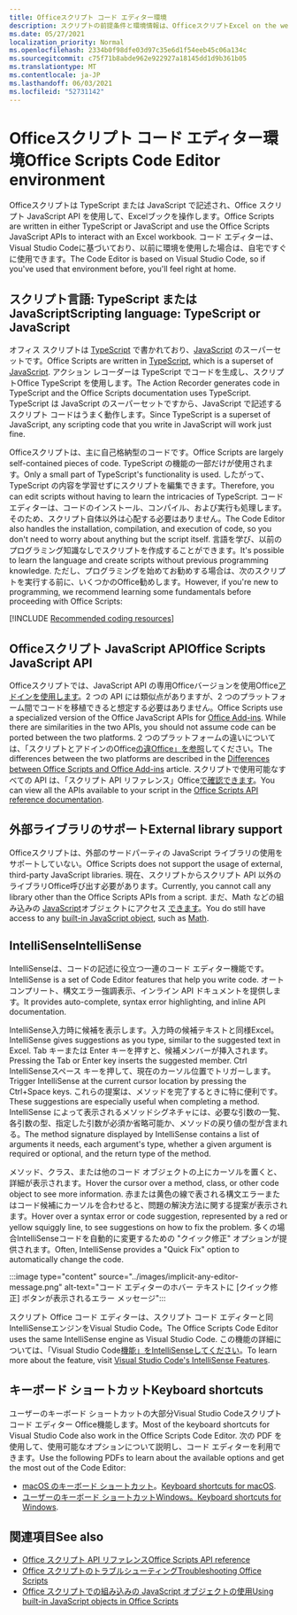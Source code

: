 ```yaml
---
title: Officeスクリプト コード エディター環境
description: スクリプトの前提条件と環境情報は、OfficeスクリプトExcel on the web。
ms.date: 05/27/2021
localization_priority: Normal
ms.openlocfilehash: 2334b0f98dfe03d97c35e6d1f54eeb45c06a134c
ms.sourcegitcommit: c75f71b8abde962e922927a18145dd1d9b361b05
ms.translationtype: MT
ms.contentlocale: ja-JP
ms.lasthandoff: 06/03/2021
ms.locfileid: "52731142"
---
```

# <a name="office-scripts-code-editor-environment"></a><span data-ttu-id="dd67a-103">Officeスクリプト コード エディター環境</span><span class="sxs-lookup"><span data-stu-id="dd67a-103">Office Scripts Code Editor environment</span></span>

<span data-ttu-id="dd67a-104">Officeスクリプトは TypeScript または JavaScript で記述され、Office スクリプト JavaScript API を使用して、Excelブックを操作します。</span><span class="sxs-lookup"><span data-stu-id="dd67a-104">Office Scripts are written in either TypeScript or JavaScript and use the Office Scripts JavaScript APIs to interact with an Excel workbook.</span></span> <span data-ttu-id="dd67a-105">コード エディターは、Visual Studio Codeに基づいており、以前に環境を使用した場合は、自宅ですぐに使用できます。</span><span class="sxs-lookup"><span data-stu-id="dd67a-105">The Code Editor is based on Visual Studio Code, so if you've used that environment before, you'll feel right at home.</span></span>

## <a name="scripting-language-typescript-or-javascript"></a><span data-ttu-id="dd67a-106">スクリプト言語: TypeScript または JavaScript</span><span class="sxs-lookup"><span data-stu-id="dd67a-106">Scripting language: TypeScript or JavaScript</span></span>

<span data-ttu-id="dd67a-107">オフィス スクリプトは [TypeScript](https://www.typescriptlang.org/docs/home.html) で書かれており、[JavaScript](https://developer.mozilla.org/docs/Web/JavaScript) のスーパーセットです。</span><span class="sxs-lookup"><span data-stu-id="dd67a-107">Office Scripts are written in [TypeScript](https://www.typescriptlang.org/docs/home.html), which is a superset of [JavaScript](https://developer.mozilla.org/docs/Web/JavaScript).</span></span> <span data-ttu-id="dd67a-108">アクション レコーダーは TypeScript でコードを生成し、スクリプトOffice TypeScript を使用します。</span><span class="sxs-lookup"><span data-stu-id="dd67a-108">The Action Recorder generates code in TypeScript and the Office Scripts documentation uses TypeScript.</span></span> <span data-ttu-id="dd67a-109">TypeScript は JavaScript のスーパーセットですから、JavaScript で記述するスクリプト コードはうまく動作します。</span><span class="sxs-lookup"><span data-stu-id="dd67a-109">Since TypeScript is a superset of JavaScript, any scripting code that you write in JavaScript will work just fine.</span></span>

<span data-ttu-id="dd67a-110">Officeスクリプトは、主に自己格納型のコードです。</span><span class="sxs-lookup"><span data-stu-id="dd67a-110">Office Scripts are largely self-contained pieces of code.</span></span> <span data-ttu-id="dd67a-111">TypeScript の機能の一部だけが使用されます。</span><span class="sxs-lookup"><span data-stu-id="dd67a-111">Only a small part of TypeScript's functionality is used.</span></span> <span data-ttu-id="dd67a-112">したがって、TypeScript の内容を学習せずにスクリプトを編集できます。</span><span class="sxs-lookup"><span data-stu-id="dd67a-112">Therefore, you can edit scripts without having to learn the intricacies of TypeScript.</span></span> <span data-ttu-id="dd67a-113">コード エディターは、コードのインストール、コンパイル、および実行も処理します。そのため、スクリプト自体以外は心配する必要はありません。</span><span class="sxs-lookup"><span data-stu-id="dd67a-113">The Code Editor also handles the installation, compilation, and execution of code, so you don't need to worry about anything but the script itself.</span></span> <span data-ttu-id="dd67a-114">言語を学び、以前のプログラミング知識なしでスクリプトを作成することができます。</span><span class="sxs-lookup"><span data-stu-id="dd67a-114">It's possible to learn the language and create scripts without previous programming knowledge.</span></span> <span data-ttu-id="dd67a-115">ただし、プログラミングを始めてお勧めする場合は、次のスクリプトを実行する前に、いくつかのOffice勧めします。</span><span class="sxs-lookup"><span data-stu-id="dd67a-115">However, if you're new to programming, we recommend learning some fundamentals before proceeding with Office Scripts:</span></span>

[!INCLUDE [Recommended coding resources](../includes/coding-basics-references.md)]

## <a name="office-scripts-javascript-api"></a><span data-ttu-id="dd67a-116">Officeスクリプト JavaScript API</span><span class="sxs-lookup"><span data-stu-id="dd67a-116">Office Scripts JavaScript API</span></span>

<span data-ttu-id="dd67a-117">Officeスクリプトでは、JavaScript API の専用Officeバージョンを使用Office[アドインを使用します](/office/dev/add-ins/overview/index)。2 つの API には類似点がありますが、2 つのプラットフォーム間でコードを移植できると想定する必要はありません。</span><span class="sxs-lookup"><span data-stu-id="dd67a-117">Office Scripts use a specialized version of the Office JavaScript APIs for [Office Add-ins](/office/dev/add-ins/overview/index). While there are similarities in the two APIs, you should not assume code can be ported between the two platforms.</span></span> <span data-ttu-id="dd67a-118">2 つのプラットフォームの違いについては、「スクリプトとアドインのOffice[の違Office」を参照](../resources/add-ins-differences.md#apis)してください。</span><span class="sxs-lookup"><span data-stu-id="dd67a-118">The differences between the two platforms are described in the [Differences between Office Scripts and Office Add-ins](../resources/add-ins-differences.md#apis) article.</span></span> <span data-ttu-id="dd67a-119">スクリプトで使用可能なすべての API は、「スクリプト API リファレンス」Office[で確認できます](/javascript/api/office-scripts/overview)。</span><span class="sxs-lookup"><span data-stu-id="dd67a-119">You can view all the APIs available to your script in the [Office Scripts API reference documentation](/javascript/api/office-scripts/overview).</span></span>

## <a name="external-library-support"></a><span data-ttu-id="dd67a-120">外部ライブラリのサポート</span><span class="sxs-lookup"><span data-stu-id="dd67a-120">External library support</span></span>

<span data-ttu-id="dd67a-121">Officeスクリプトは、外部のサードパーティの JavaScript ライブラリの使用をサポートしていない。</span><span class="sxs-lookup"><span data-stu-id="dd67a-121">Office Scripts does not support the usage of external, third-party JavaScript libraries.</span></span> <span data-ttu-id="dd67a-122">現在、スクリプトからスクリプト API 以外のライブラリOffice呼び出す必要があります。</span><span class="sxs-lookup"><span data-stu-id="dd67a-122">Currently, you cannot call any library other than the Office Scripts APIs from a script.</span></span> <span data-ttu-id="dd67a-123">まだ、Math などの組み込みの [JavaScript](../develop/javascript-objects.md)オブジェクトにアクセス [できます](https://developer.mozilla.org/docs/Web/JavaScript/Reference/Global_Objects/Math)。</span><span class="sxs-lookup"><span data-stu-id="dd67a-123">You do still have access to any [built-in JavaScript object](../develop/javascript-objects.md), such as [Math](https://developer.mozilla.org/docs/Web/JavaScript/Reference/Global_Objects/Math).</span></span>

## <a name="intellisense"></a><span data-ttu-id="dd67a-124">IntelliSense</span><span class="sxs-lookup"><span data-stu-id="dd67a-124">IntelliSense</span></span>

<span data-ttu-id="dd67a-125">IntelliSenseは、コードの記述に役立つ一連のコード エディター機能です。</span><span class="sxs-lookup"><span data-stu-id="dd67a-125">IntelliSense is a set of Code Editor features that help you write code.</span></span> <span data-ttu-id="dd67a-126">オートコンプリート、構文エラー強調表示、インライン API ドキュメントを提供します。</span><span class="sxs-lookup"><span data-stu-id="dd67a-126">It provides auto-complete, syntax error highlighting, and inline API documentation.</span></span>

<span data-ttu-id="dd67a-127">IntelliSense入力時に候補を表示します。入力時の候補テキストと同様Excel。</span><span class="sxs-lookup"><span data-stu-id="dd67a-127">IntelliSense gives suggestions as you type, similar to the suggested text in Excel.</span></span> <span data-ttu-id="dd67a-128">Tab キーまたは Enter キーを押すと、候補メンバーが挿入されます。</span><span class="sxs-lookup"><span data-stu-id="dd67a-128">Pressing the Tab or Enter key inserts the suggested member.</span></span> <span data-ttu-id="dd67a-129">Ctrl IntelliSenseスペース キーを押して、現在のカーソル位置でトリガーします。</span><span class="sxs-lookup"><span data-stu-id="dd67a-129">Trigger IntelliSense at the current cursor location by pressing the Ctrl+Space keys.</span></span> <span data-ttu-id="dd67a-130">これらの提案は、メソッドを完了するときに特に便利です。</span><span class="sxs-lookup"><span data-stu-id="dd67a-130">These suggestions are especially useful when completing a method.</span></span> <span data-ttu-id="dd67a-131">IntelliSense によって表示されるメソッドシグネチャには、必要な引数の一覧、各引数の型、指定した引数が必須か省略可能か、メソッドの戻り値の型が含まれる。</span><span class="sxs-lookup"><span data-stu-id="dd67a-131">The method signature displayed by IntelliSense contains a list of arguments it needs, each argument's type, whether a given argument is required or optional, and the return type of the method.</span></span>

<span data-ttu-id="dd67a-132">メソッド、クラス、または他のコード オブジェクトの上にカーソルを置くと、詳細が表示されます。</span><span class="sxs-lookup"><span data-stu-id="dd67a-132">Hover the cursor over a method, class, or other code object to see more information.</span></span> <span data-ttu-id="dd67a-133">赤または黄色の線で表される構文エラーまたはコード候補にカーソルを合わせると、問題の解決方法に関する提案が表示されます。</span><span class="sxs-lookup"><span data-stu-id="dd67a-133">Hover over a syntax error or code suggestion, represented by a red or yellow squiggly line, to see suggestions on how to fix the problem.</span></span> <span data-ttu-id="dd67a-134">多くの場合IntelliSenseコードを自動的に変更するための "クイック修正" オプションが提供されます。</span><span class="sxs-lookup"><span data-stu-id="dd67a-134">Often, IntelliSense provides a "Quick Fix" option to automatically change the code.</span></span>

:::image type="content" source="../images/implicit-any-editor-message.png" alt-text="コード エディターのホバー テキストに [クイック修正] ボタンが表示されるエラー メッセージ":::

<span data-ttu-id="dd67a-136">スクリプト Office コード エディターは、スクリプト コード エディターと同IntelliSenseエンジンをVisual Studio Code。</span><span class="sxs-lookup"><span data-stu-id="dd67a-136">The Office Scripts Code Editor uses the same IntelliSense engine as Visual Studio Code.</span></span> <span data-ttu-id="dd67a-137">この機能の詳細については、「Visual Studio Code[機能」をIntelliSenseしてください](https://code.visualstudio.com/docs/editor/intellisense#_intellisense-features)。</span><span class="sxs-lookup"><span data-stu-id="dd67a-137">To learn more about the feature, visit [Visual Studio Code's IntelliSense Features](https://code.visualstudio.com/docs/editor/intellisense#_intellisense-features).</span></span>

## <a name="keyboard-shortcuts"></a><span data-ttu-id="dd67a-138">キーボード ショートカット</span><span class="sxs-lookup"><span data-stu-id="dd67a-138">Keyboard shortcuts</span></span>

<span data-ttu-id="dd67a-139">ユーザーのキーボード ショートカットの大部分Visual Studio Codeスクリプト コード エディター Office機能します。</span><span class="sxs-lookup"><span data-stu-id="dd67a-139">Most of the keyboard shortcuts for Visual Studio Code also work in the Office Scripts Code Editor.</span></span> <span data-ttu-id="dd67a-140">次の PDF を使用して、使用可能なオプションについて説明し、コード エディターを利用できます。</span><span class="sxs-lookup"><span data-stu-id="dd67a-140">Use the following PDFs to learn about the available options and get the most out of the Code Editor:</span></span>

- <span data-ttu-id="dd67a-141">[macOS のキーボード ショートカット](https://code.visualstudio.com/shortcuts/keyboard-shortcuts-macos.pdf)。</span><span class="sxs-lookup"><span data-stu-id="dd67a-141">[Keyboard shortcuts for macOS](https://code.visualstudio.com/shortcuts/keyboard-shortcuts-macos.pdf).</span></span>
- <span data-ttu-id="dd67a-142">[ユーザーのキーボード ショートカットWindows。](https://code.visualstudio.com/shortcuts/keyboard-shortcuts-windows.pdf)</span><span class="sxs-lookup"><span data-stu-id="dd67a-142">[Keyboard shortcuts for Windows](https://code.visualstudio.com/shortcuts/keyboard-shortcuts-windows.pdf).</span></span>

## <a name="see-also"></a><span data-ttu-id="dd67a-143">関連項目</span><span class="sxs-lookup"><span data-stu-id="dd67a-143">See also</span></span>

- [<span data-ttu-id="dd67a-144">Office スクリプト API リファレンス</span><span class="sxs-lookup"><span data-stu-id="dd67a-144">Office Scripts API reference</span></span>](/javascript/api/office-scripts/overview)
- [<span data-ttu-id="dd67a-145">Office スクリプトのトラブルシューティング</span><span class="sxs-lookup"><span data-stu-id="dd67a-145">Troubleshooting Office Scripts</span></span>](../testing/troubleshooting.md)
- [<span data-ttu-id="dd67a-146">Office スクリプトでの組み込みの JavaScript オブジェクトの使用</span><span class="sxs-lookup"><span data-stu-id="dd67a-146">Using built-in JavaScript objects in Office Scripts</span></span>](../develop/javascript-objects.md)
